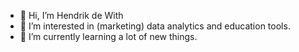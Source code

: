 - 👋 Hi, I’m Hendrik de With
- 👀 I’m interested in (marketing) data analytics and education tools. 
- 🌱 I’m currently learning a lot of new things.
